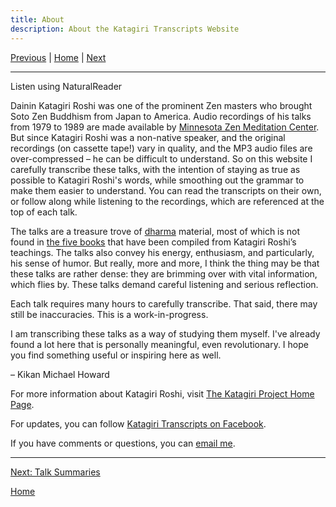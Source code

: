 ```yaml
---
title: About
description: About the Katagiri Transcripts Website
---
```


[Previous](index) \| 
[Home](index) \| 
[Next](summaries)

---
<a class="nr-custom-trigger">Listen using NaturalReader</a>

Dainin Katagiri Roshi was one of the prominent Zen masters who brought Soto Zen Buddhism from Japan to America. Audio recordings of his talks from 1979 to 1989 are made available by [Minnesota Zen Meditation Center](http://www.mnzencenter.org/katagiri_talks.php). But since Katagiri Roshi was a non-native speaker, and the original recordings (on cassette tape!) vary in quality, and the MP3 audio files are over-compressed – he can be difficult to understand. So on this website I carefully transcribe these talks, with the intention of staying as true as possible to Katagiri Roshi's words, while smoothing out the grammar to make them easier to understand. You can read the transcripts on their own, or follow along while listening to the recordings, which are referenced at the top of each talk. 

The talks are a treasure trove of [dharma](glossary#dharma) material, most of which is not found in [the five books](resources#katagiri-books) that have been compiled from Katagiri Roshi’s teachings. The talks also convey his energy, enthusiasm, and particularly, his sense of humor. But really, more and more, I think the thing may be that these talks are rather dense: they are brimming over with vital information, which flies by. These talks demand careful listening and serious reflection.

Each talk requires many hours to carefully transcribe. That said, there may still be inaccuracies. This is a work-in-progress.

I am transcribing these talks as a way of studying them myself. I've already found a lot here that is personally meaningful, even revolutionary. I hope you find something useful or inspiring here as well.

  – Kikan Michael Howard

For more information about Katagiri Roshi, visit [The Katagiri Project Home Page](http://www.mnzencenter.org/katagiri/).

For updates, you can follow [Katagiri Transcripts on Facebook](https://www.facebook.com/KatagiriTranscripts).

If you have comments or questions, you can [email me](mailto:michaelhoward@mac.com).

---
[Next: Talk Summaries](summaries)

[Home](index#0)

<script src="https://webreader.naturalreaders.com/nr-webreader.js" defer></script>
<script>
    window.addEventListener("DOMContentLoaded", function() {
        if (typeof NRWebReader != 'undefined') {
            window['NRWebReader'] = new NRWebReader({
            widget_id: "p2syo58kbw"  // DO NOT REMOVE. This is your widget ID for your WebReader
            });
        }
    }); 
</script>
